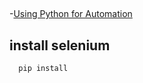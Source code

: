 ## 
-[Using Python for Automation](https://www.linkedin.com/learning/using-python-for-automation)

## install selenium
```
  pip install 
```
